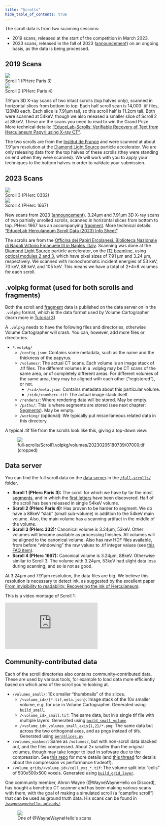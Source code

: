 ```yaml
---
title: "Scrolls"
hide_table_of_contents: true
---
```


<head>
  <html data-theme="dark" />

  <meta
    name="description"
    content="A $1,000,000+ machine learning and computer vision competition"
  />

  <meta property="og:type" content="website" />
  <meta property="og:url" content="https://scrollprize.org" />
  <meta property="og:title" content="Vesuvius Challenge" />
  <meta
    property="og:description"
    content="A $1,000,000+ machine learning and computer vision competition"
  />
  <meta
    property="og:image"
    content="https://scrollprize.org/img/social/opengraph.jpg"
  />

  <meta property="twitter:card" content="summary_large_image" />
  <meta property="twitter:url" content="https://scrollprize.org" />
  <meta property="twitter:title" content="Vesuvius Challenge" />
  <meta
    property="twitter:description"
    content="A $1,000,000+ machine learning and computer vision competition"
  />
  <meta
    property="twitter:image"
    content="https://scrollprize.org/img/social/opengraph.jpg"
  />
</head>

The scroll data is from two scanning sessions:

* 2019 scans, released at the start of the competition in March 2023.
* 2023 scans, released in the fall of 2023 (<a href="https://scrollprize.substack.com/p/new-scans-of-herculaneum-papyri-at">announcement</a>) on an ongoing basis, as the data is being processed.

## 2019 Scans

<div className="flex w-[100%]">
    <div className="w-[100%] mb-2 mr-2"><img src="/img/overview/scroll1-small-actual.jpg" className="w-[100%]"/><figcaption className="mt-0">Scroll 1 (PHerc Paris 3)</figcaption></div>
    <div className="w-[100%] mb-2"><img src="/img/overview/scroll2-small-actual.jpg" className="w-[100%]"/><figcaption className="mt-0">Scroll 2 (PHerc Paris 4)</figcaption></div>
</div>

7.91µm 3D X-ray scans of two intact scrolls (top halves only), scanned in horizontal slices from bottom to top. Each half scroll scan is 14,000 .tif files, 120MB each. Each slice is 7.91µm tall, so this scroll half is 11.2cm tall. Both were scanned at 54keV, though we also released a smaller slice of Scroll 2 at 88keV. These are the scans you need to read to win the Grand Prize. More technical details: [“EduceLab-Scrolls: Verifiable Recovery of Text from Herculaneum Papyri using X-ray CT”](https://arxiv.org/abs/2304.02084).

The two scrolls are from the [Institut de France](https://en.wikipedia.org/wiki/Institut_de_France) and were scanned at about 7.91µm resolution at the [Diamond Light Source](https://en.wikipedia.org/wiki/Diamond_Light_Source) particle accelerator. We are only releasing data from the top halves of these scrolls (they were standing on end when they were scanned). We will work with you to apply your techniques to the bottom halves in order to validate your submission.

## 2023 Scans

<div className="flex w-[100%]">
  <div className="sm:w-[35.5%] mb-2 mr-2"><img src="/img/overview/PHerc0332.jpg" className="w-[100%]"/><figcaption class="mt-[0]">Scroll 3 (PHerc 0332)</figcaption></div>
  <div className="sm:w-[55%] mb-2"><img src="/img/overview/PHerc1667.jpg" className="w-[100%]"/><figcaption class="mt-[0]">Scroll 4 (PHerc 1667)</figcaption></div>
</div>

New scans from 2023 (<a href="https://scrollprize.substack.com/p/new-scans-of-herculaneum-papyri-at">announcement</a>). 3.24µm and 7.91µm 3D X-ray scans of two partially unrolled scrolls, scanned in horizontal slices from bottom to top. PHerc 1667 has an accompanying [fragment](data_fragments). More technical details: [“EduceLab Herculaneum Scroll Data (2023) Info Sheet”](https://drive.google.com/file/d/1dIAMDT-McduVamJOxvPg-PwQm5qQUDX5/view?usp=sharing).

The scrolls are from the [Officina dei Papiri Ercolanesi, Biblioteca Nazionale di Napoli Vittorio Emanuele III in Naples, Italy](https://www.bnnonline.it/it/121/officina-dei-papiri-ercolanesi). Scanning was done at the [Diamond Light Source](https://en.wikipedia.org/wiki/Diamond_Light_Source) particle accelerator, on the [I12 beamline](https://www.diamond.ac.uk/Instruments/Imaging-and-Microscopy/I12.html), using [optical modules 2 and 3](https://www.diamond.ac.uk/Instruments/Imaging-and-Microscopy/I12/Detectors-at-I12.html), which have pixel sizes of 7.91 µm and 3.24 µm, respectively. We scanned with monochromatic incident energies of 53 keV, 70 keV, 88 keV, and 105 keV. This means we have a total of 2*4=8 volumes for each scroll.

## .volpkg format (used for both scrolls and fragments)

Both the scroll and [fragment](data_fragments) data is published on the data server on in the `.volpkg` format, which is the data format used by Volume Cartographer (learn more in [Tutorial 3](tutorial3)).

A `.volpkg` needs to have the following files and directories, otherwise Volume Cartographer will crash. You can, however, add more files or directories.

* `*.volpkg/`
    * `/config.json`: Contains some metadata, such as the name and the thickness of the papyrus.
    * `/volumes/`: The actual CT scans. Each volume is an image stack of .tif files. The different volumes in a .volpkg may be CT scans of the same area, or of completely different areas. For different volumes of the same area, they may be aligned with each other (“registered”), or not.
        * `/<id>/meta.json`: Contains metadata about this particular volume.
        * `/<id>/<number>.tif`: The actual image stack itself.
    * `/renders/`: Where rendering data will be stored. May be empty.
    * `/paths/`: This is where segments are stored (see next chapter: [Segments](data_segments)). May be empty.
    * `/working/` (optional): We typically put miscellaneous related data in this directory.

A typical .tif file from the scrolls look like this, giving a top-down view:

<figure>
  <img src="/img/data/07000.jpg" className="max-w-[500px]"/>
  <figcaption className="mt-0">full-scrolls/Scroll1.volpkg/volumes/20230205180739/07000.tif (cropped)</figcaption>
</figure>

## Data server

You can find the full scroll data on the [data server](http://dl.ash2txt.org/full-scrolls/) in the [`/full-scrolls/`](http://dl.ash2txt.org/full-scrolls/) folder.

* **Scroll 1 (PHerc Paris 3):** The scroll for which we have by far the most [segments](data_segments), and in which the [first letters](firstletters) have been discovered. Half of the scroll has been released in single 54keV volume.
* **Scroll 2 (PHerc Paris 4):** Has proven to be harder to segment. We do have a 88keV “slab” (small sub-volume) in addition to the 54keV main volume. Also, the main volume has a scanning artifact in the middle of the volume.
* **Scroll 3 (PHerc 332):** Canonical volume is 3.24µm, 53keV. Other volumes will become available as processing finishes. All volumes will be aligned to the canonical volume. Also has raw HDF files available, from before “windowing” the raw values to .tif integer values (see [this FAQ item](faq#how-should-the-intensity-values-in-the-ct-scans-be-interpreted)).
* **Scroll 4 (PHerc 1667):** Canonical volume is 3.24µm, 88keV. Otherwise similar to Scroll 3. The volume with 3.24µm, 53keV had slight data loss during scanning, and so is not as good.

At 3.24µm and 7.91µm resolution, the data files are big. We believe this resolution is necessary to detect ink, as suggested by the excellent paper [From invisibility to readability: Recovering the ink of Herculaneum](https://journals.plos.org/plosone/article/file?id=10.1371/journal.pone.0215775&type=printable).

This is a video montage of Scroll 1:
<iframe className="w-[100%] max-w-[500px] mb-4 aspect-square" src="https://www.youtube.com/embed/cY5BIxkf5m0"  title="YouTube video player" frameBorder="0" allow="accelerometer; autoplay; clipboard-write; encrypted-media; gyroscope; picture-in-picture; web-share" allowFullScreen></iframe>

## Community-contributed data

<div>Each of the scroll directories also contains community-contributed data. These are used by various tools, for example to load data more efficiently based on which area of the scroll you’re looking at.</div>

  * `/volumes_small/`: 10x smaller “thumbnails” of the slices.
    * `/<volume_id>/{*.tif,meta.json}`: Image stack of the 10x smaller volume, e.g. for use in Volume Cartographer. Generated using [`build_small`](https://github.com/spelufo/vesuvius-build/).
    * `/<volume_id>_small.tif`: The same data, but in a single tif file with multiple layers. Generated using [`build_small_volume`](https://github.com/spelufo/vesuvius-build/).
    * `/<volume_id>_volumes_small_axis{1,2}/*.png`: The same data but across the two orthogonal axes, and as pngs instead of tifs. Generated using [`perpSlices.py`](https://discord.com/channels/1079907749569237093/1104099152469704838/1104105003314053191)
  * `/volumes_masked/`: Same as `/volumes/`, but with non-scroll data blacked out, and the files compressed. About 2x smaller than the original volumes, though may take longer to load in software due to the compression. See [this repo](https://github.com/JamesDarby345/segment-anything-vesuvius) for more details (and [this thread](https://discord.com/channels/1079907749569237093/1105181650415001741) for details about the compression vs performance tradeoff).
  * `/volume_grids/<volume_id>/cell_yxz_*.tif`: The volume split into “cells” of 500x500x500 voxels. Generated using [`build_grid_layer`](https://github.com/spelufo/vesuvius-build/).

One community member, Ahron Wayne (@WayneWayneHello on Discord), has bought a benchtop CT scanner and has been making various scans with them, with the goal of making a simulated scroll (a “campfire scroll”) that can be used as ground truth data. His scans can be found in [`/waynewaynehello-uploads/`](http://dl.ash2txt.org/waynewaynehello-uploads/).

<figure className="max-w-[600px]">
  <img src="/img/data/desktop-scan.gif"/>
  <figcaption className="mt-0">One of @WayneWayneHello's scans</figcaption>
</figure>
